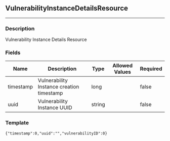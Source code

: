 ## VulnerabilityInstanceDetailsResource
---
### Description
Vulnerability Instance Details Resource
### Fields
| Name | Description | Type | Allowed Values | Required |
| ---- | ----------- | ---- | -------------- | -------- |
| timestamp | Vulnerability Instance creation timestamp | long |  | false |
| uuid | Vulnerability Instance UUID | string |  | false |
### Template
```
{"timestamp":0,"uuid":"","vulnerabilityID":0}
```
